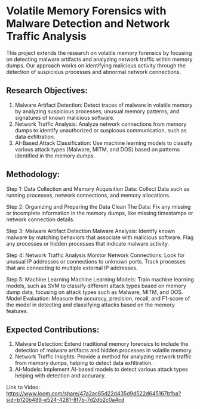 # Volatile Memory Forensics with Malware Detection and Network Traffic Analysis

This project extends the research on volatile memory forensics by focusing on detecting malware artifacts and analyzing network traffic within memory dumps. Our approach works on identifying malicious activity through the detection of suspicious processes and abnormal network connections.

## Research Objectives:

1. Malware Artifact Detection: Detect traces of malware in volatile memory by analyzing suspicious processes, unusual memory patterns, and signatures of known malicious software.
2. Network Traffic Analysis: Analyze network connections from memory dumps to identify unauthorized or suspicous communication, such as data exfiltration.
3. AI-Based Attack Classification: Use machine learning models to classify various attack types (Malware, MITM, and DOS) based on patterns identified in the memory dumps.

## Methodology:

Step 1: Data Collection and Memory Acquisition
Data: Collect Data such as running processes, network connections, and memory allocations.

Step 2: Organizing and Preparing the Data
Clean The Data: Fix any missing or incomplete information in the memory dumps, like missing timestamps or network connection details.

Step 3: Malware Artifact Detection
Malware Analysis: Identify known malware by matching behaviors that associate with malicious software. Flag any processes or hidden processes that indicate malware activity.

Step 4: Network Traffic Analysis
Monitor Network Connections: Look for unusual IP addresses or connections to unknown ports. Track processes that are connecting to multiple external IP addresses.

Step 5: Machine Learning
Machine Learning Models: Train machine learning models, such as SVM to classify different attack types based on memory dump data, focusing on attack types such as Malware, MITM, and DOS.
Model Evaluation: Measure the accuracy, precision, recall, and F1-score of the model in detecting and classifying attacks based on the memory features.

## Expected Contributions:

1. Malware Detection: Extend traditional memory forensics to include the detection of malware artifacts and hidden processes in volatile memory.
2. Network Traffic Insights: Provide a method for analyzing network traffic from memory dumps, helping to detect data exfiltration.
3. AI-Models: Implement AI-based models to detect various attack types helping with detection and accuracy.

Link to Video: https://www.loom.com/share/47a2ac65d22d435d9d522d645167bfba?sid=b120b489-e524-4281-8f7b-7d2db2c0a4cd 
